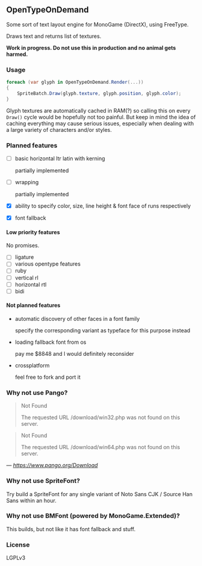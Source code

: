 ## OpenTypeOnDemand

Some sort of text layout engine for MonoGame (DirectX), using FreeType.

Draws text and returns list of textures.

**Work in progress. Do not use this in production and no animal gets harmed.**

### Usage

```csharp
foreach (var glyph in OpenTypeOnDemand.Render(...))
{
    SpriteBatch.Draw(glyph.texture, glyph.position, glyph.color);
}
```

Glyph textures are automatically cached in RAM(?) so calling this on every `Draw()` cycle would be hopefully not too painful. But keep in mind the idea of caching everything may cause serious issues, especially when dealing with a large variety of characters and/or styles.

### Planned features

+ [ ] basic horizontal ltr latin with kerning

  partially implemented

+ [ ] wrapping

  partially implemented

+ [x] ability to specify color, size, line height & font face of runs respectively
+ [x] font fallback

#### Low priority features

No promises.

+ [ ] ligature
+ [ ] various opentype features
+ [ ] ruby
+ [ ] vertical rl
+ [ ] horizontal rtl
+ [ ] bidi

#### Not planned features

+ automatic discovery of other faces in a font family

  specify the corresponding variant as typeface for this purpose instead

+ loading fallback font from os

  pay me $8848 and I would definitely reconsider

+ crossplatform

  feel free to fork and port it

### Why not use Pango?

> Not Found
>
> The requested URL /download/win32.php was not found on this server.

> Not Found
>
> The requested URL /download/win64.php was not found on this server.

*— https://www.pango.org/Download*

### Why not use SpriteFont?

Try build a SpriteFont for any single variant of Noto Sans CJK / Source Han Sans within an hour.

### Why not use BMFont (powered by MonoGame.Extended)?

This builds, but not like it has font fallback and stuff.

### License

LGPLv3
